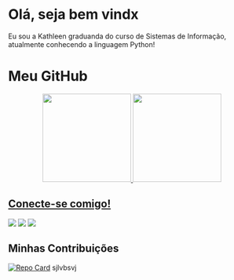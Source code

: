 # Olá, seja bem vindx
Eu sou a Kathleen graduanda do curso de Sistemas de Informação, atualmente conhecendo a linguagem Python! 

# Meu GitHub 

<div align="center">
  <a href="https://github.com/KathleenFerreira18">
  <img height="180em" src="https://github-readme-stats.vercel.app/api?username=KathleenFerreira18&show_icons=true&theme=dracula&include_all_commits=true&count_private=true"/>
  <img height="180em" src="https://github-readme-stats.vercel.app/api/top-langs/?username=KathleenFerreira18&layout=compact&langs_count=7&theme=dracula"/>
</div>

## Conecte-se comigo!

<div> 
 	<a href="https://www.linkedin.com/in/kathleen-ferreira-845367189" target="_blank"><img src="https://img.shields.io/badge/-LinkedIn-%230077B5?style=for-the-badge&logo=linkedin&logoColor=white" target="_blank"></a> 
  <a href ="ferreirakathleen219@gmail.com"><img src="https://img.shields.io/badge/Gmail-D14836?style=for-the-badge&logo=gmail&logoColor=white"></a>
 <a href="https://discord.gg/9978" target="_blank"><img src="https://img.shields.io/badge/Discord-7289DA?style=for-the-badge&logo=discord&logoColor=white" target="_blank"></a> 
</div>

## Minhas Contribuições

[![Repo Card](https://github-readme-stats.vercel.app/api/pin/?username=avieiras&repo=dio-lab-open-source&bg_color=000&border_color=30A3DC&show_icons=true&icon_color=30A3DC&title_color=E94D5F&text_color=FFF)](https://github.com/KathleenFerreira18/dio-lab-open-source)
sjlvbsvj